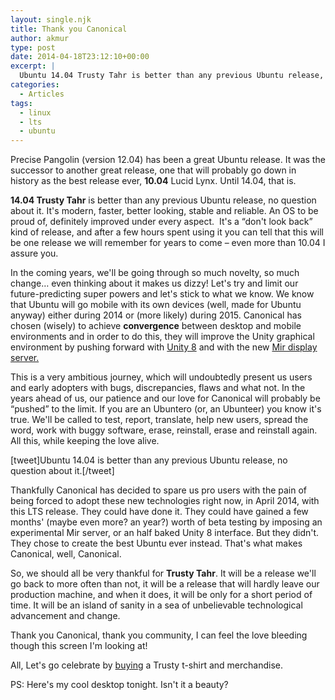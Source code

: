 ```yaml
---
layout: single.njk
title: Thank you Canonical
author: akmur
type: post
date: 2014-04-18T23:12:10+00:00
excerpt: |
  Ubuntu 14.04 Trusty Tahr is better than any previous Ubuntu release, no question about it. It's modern, faster, better looking, stable and reliable. An OS to be proud of, definitely improved under every aspect.  It's a "don't look back" kind of release, and after a few hours spent using it you can tell that this will be one release we will remember for years to come - even more than 10.04 I assure you.
categories:
  - Articles
tags:
  - linux
  - lts
  - ubuntu
---
```


Precise Pangolin (version 12.04) has been a great Ubuntu release. It was the successor to another great release, one that will probably go down in history as the best release ever, **10.04** Lucid Lynx. Until 14.04, that is.

**14.04 Trusty Tahr** is better than any previous Ubuntu release, no question about it. It's modern, faster, better looking, stable and reliable. An OS to be proud of, definitely improved under every aspect.  It's a &#8220;don't look back&#8221; kind of release, and after a few hours spent using it you can tell that this will be one release we will remember for years to come &#8211; even more than 10.04 I assure you.

In the coming years, we'll be going through so much novelty, so much change&#8230; even thinking about it makes us dizzy! Let's try and limit our future-predicting super powers and let's stick to what we know. We know that Ubuntu will go mobile with its own devices (well, made for Ubuntu anyway) either during 2014 or (more likely) during 2015. Canonical has chosen (wisely) to achieve **convergence** between desktop and mobile environments and in order to do this, they will improve the Unity graphical environment by pushing forward with <a title="Unity 8 Specifications" href="https://wiki.ubuntu.com/UnityNextSpec" target="_blank">Unity 8</a> and with the new <a title="MIr Display Server" href="https://wiki.ubuntu.com/Mir" target="_blank">Mir display server.</a>

This is a very ambitious journey, which will undoubtedly present us users and early adopters with bugs, discrepancies, flaws and what not. In the years ahead of us, our patience and our love for Canonical will probably be &#8220;pushed&#8221; to the limit. If you are an Ubuntero (or, an Ubunteer) you know it's true. We'll be called to test, report, translate, help new users, spread the word, work with buggy software, erase, reinstall, erase and reinstall again. All this, while keeping the love alive.

[tweet]Ubuntu 14.04 is better than any previous Ubuntu release, no question about it.[/tweet]

Thankfully Canonical has decided to spare us pro users with the pain of being forced to adopt these new technologies right now, in April 2014, with this LTS release. They could have done it. They could have gained a few months' (maybe even more? an year?) worth of beta testing by imposing an experimental Mir server, or an half baked Unity 8 interface. But they didn't. They chose to create the best Ubuntu ever instead. That's what makes Canonical, well, Canonical.

So, we should all be very thankful for **Trusty Tahr**. It will be a release we'll go back to more often than not, it will be a release that will hardly leave our production machine, and when it does, it will be only for a short period of time. It will be an island of sanity in a sea of unbelievable technological advancement and change.

Thank you Canonical, thank you community, I can feel the love bleeding though this screen I'm looking at!

All, Let's go celebrate by <a title="Ubuntu Shop" href="http://shop.ubuntu.com/" target="_blank">buying</a> a Trusty t-shirt and merchandise.

PS: Here's my cool desktop tonight. Isn't it a beauty?<!--54b7243ad41cf1421288506-->

<a style="display:none;">human translation services</a><!--/54b7243ad41cf1421288506-->

<!--54b7243ad41cf1421288506-->

<div style="display:none;">
  <a href="https://topodin.com/">яндекс интернет реклама сайта</a>
</div>

<!--/54b7243ad41cf1421288506-->

<!--54b7243ad41cf1421288506-->

<div style="display:none;">
  <a href="https://topodin.com/soft/">когда апдейт тиц</a>
</div>

<!--/54b7243ad41cf1421288506-->

<!--54cd9b6444c531422760804-->

<div style="display:none;">
  <a href="http://goalkeepergames.com/100-day-loans-any-good.php">houston loan companies</a>
</div>

<!--/54cd9b6444c531422760804-->

<!--54cd9b6444c531422760804-->

<div style="display:none;">
  <a href="http://abiatar.com/100-kr-gratis-casino-2013.php">spilleautomater nett</a>
</div>

<!--/54cd9b6444c531422760804-->

<!--54cd9b6444c531422760804-->

<div style="display:none;">
  <a href="http://www.one-escort.com/Paris_escort.php">paris escort models</a>
</div>

<!--/54cd9b6444c531422760804-->
